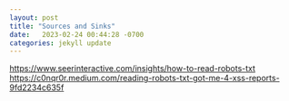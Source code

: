 ```yaml
---
layout: post
title: "Sources and Sinks"
date:   2023-02-24 00:44:28 -0700
categories: jekyll update
---
```

https://www.seerinteractive.com/insights/how-to-read-robots-txt
https://c0nqr0r.medium.com/reading-robots-txt-got-me-4-xss-reports-9fd2234c635f
